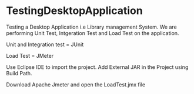 # TestingDesktopApplication

Testing a Desktop Application i.e Library management System.
We are performing Unit Test, Intgeration Test and Load Test on the application.

Unit and Integration test = JUnit

Load Test = JMeter

Use Eclipse IDE to import the project.
Add External JAR in the Project using Build Path.

Download Apache Jmeter and open the LoadTest.jmx file

